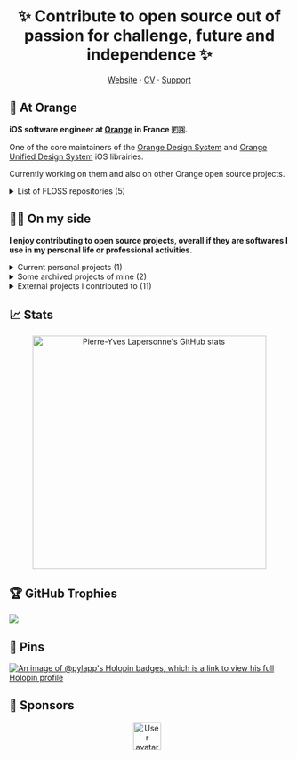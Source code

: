 <!-- SPDX-FileCopyrightText: Copyright (c) Pierre-Yves Lapersonne -->
<!-- SPDX-License-Identifier: MIT -->
<!-- ✿✿✿✿ ʕ •ᴥ•ʔ/ ︻デ═一 -->

<!-- Motto -->
<h1 align="center" style="font-weight: bold;">
✨ Contribute to open source out of passion for challenge, future and independence ✨
</h1>

<!-- Menu -->
<p align="center">
  <a href="https://pylapersonne.info" title="My personal website">Website</a>
  ·
  <a href="https://pylapersonne.info/cv" title="My resume">CV</a>
  ·
  <a href="https://pylapersonne.info/donate" title="Support solutions">Support</a>
</p>

<!-- Profesional life -->
## 🍊 At Orange

**iOS software engineer at [Orange](https://orange.com) in France 🇫🇷.**

One of the core maintainers of the [Orange Design System](https://github.com/Orange-OpenSource/ods-ios) and [Orange Unified Design System](https://github.com/Orange-OpenSource/ouds-ios) iOS librairies.

Currently working on them and also on other Orange open source projects.

<details>
  <summary>List of FLOSS repositories (5)</summary>
  
  - [OUDS iOS](https://github.com/Orange-OpenSource/ouds-ios)
  - [ODS iOS](https://github.com/Orange-OpenSource/ods-ios)
  - [ITS client](https://github.com/Orange-OpenSource/its-client)
  - [floss-toolbox](https://github.com/Orange-OpenSource/floss-toolbox)
  - [a11y-guidelines](https://github.com/Orange-OpenSource/a11y-guidelines)
</details>

<!-- Personal life -->
## 🧑‍💻 On my side

**I enjoy contributing to open source projects, overall if they are softwares I use in my personal life or professional activities.**

<!-- Current personal active projects -->
<details>
  <summary>Current personal projects (1)</summary>
  
  - [Tips'n'tools](https://github.com/pylapp/Tips-tools)
</details>

<!-- Personal archived projects (the older it is, the lower it is) -->
<details>
  <summary>Some archived projects of mine (2)</summary>
  
  - [tapsterbot](https://github.com/pylapp/tapsterbot)
  - [Smooth Clicker](https://github.com/pylapp/SmoothClicker)
</details>

<!-- Projects I contributed to (the older it is, the lower it is) -->
<details>
  <summary>External projects I contributed to (11)</summary>
  
  - [Impressia](https://github.com/Impressia/Impressia)
  - [Ice Cubes](https://github.com/Dimillian/IceCubesApp)
  - [OsmAnd iOS](https://github.com/osmandapp/OsmAnd-iOS)
  - [Strongbox](https://github.com/strongbox-password-safe/Strongbox)
  - [Monal](https://github.com/monal-im/Monal)
  - [Tella iOS](https://github.com/Horizontal-org/Tella-iOS)
  - [open source events](https://github.com/Everything-Open-Source/open-source-events)
  - [developers conferences agenda](https://github.com/scraly/developers-conferences-agenda)
  - [Vite ma dose](https://github.com/CovidTrackerFr/vitemadose-ios)
  - [Nearby Weather](https://github.com/erikmartens/nearbyweather-legacy)
  - [Baah Box](https://github.com/Orange-OpenSource/BaahBox-Android)
</details>

<!-- Metrics, stats, figures -->
## 📈 Stats

<p align="center">
  <a href="https://github-readme-stats.vercel.app/api?username=pylapp&show=reviews,discussions_started,prs_merged,prs_merged_percentage&show_icons=true&theme=midnight-purple">
    <img src="https://github-readme-stats.vercel.app/api?username=pylapp&show=reviews,discussions_started,prs_merged,prs_merged_percentage&show_icons=true&theme=midnight-purple" alt="Pierre-Yves Lapersonne's GitHub stats" width="420px">
  </a>
  <!-- Unstable API, should be self-hosted 
  <a href="https://github-readme-streak-stats.herokuapp.com/?user=pylapp&theme=midnight-purple&hide_border=false">
    <img src="https://github-readme-streak-stats.herokuapp.com/?user=pylapp&theme=midnight-purple&hide_border=false" alt="Pierre-Yves Lapersonne's GitHub Streak stats" width="420px">
  </a> -->
</p>

<!-- Trophies -->

## 🏆 GitHub Trophies
![](https://github-profile-trophy.vercel.app/?username=pylapp&theme=radical&no-frame=false&no-bg=true&margin-w=4)

<!-- Holopins -->
## 🏅 Pins

[![An image of @pylapp's Holopin badges, which is a link to view his full Holopin profile](https://holopin.me/pylapp)](https://holopin.io/@pylapp)

<!-- Sponsors -->

## 🤩 Sponsors

<!-- From https://github.com/JamesIves/github-sponsors-readme-action -->
<!-- Note that for "private" sponsors the personal data like logins and avatars might be unavailable -->

<p align="center">
<!-- real-sponsors --><a href="https://github.com/" title="Go to GitHub profile of sponsor  or on github.com if sponsor is private"><img src="https:&#x2F;&#x2F;raw.githubusercontent.com&#x2F;JamesIves&#x2F;github-sponsors-readme-action&#x2F;dev&#x2F;.github&#x2F;assets&#x2F;placeholder.png" width="50px" alt="User avatar of sponsor  or placeholder if private sponsor" /></a>&nbsp;&nbsp;<!-- real-sponsors -->
</p>
